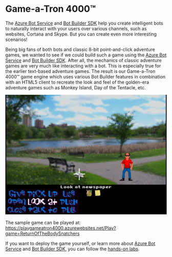 # Game-a-Tron 4000™

The [Azure Bot Service](https://docs.microsoft.com/en-us/azure/bot-service/?view=azure-bot-service-4.0) and [Bot Builder SDK](https://github.com/Microsoft/BotBuilder) help you create intelligent bots to naturally interact with your users over various channels, such as websites, Cortana and Skype. But you can create even more interesting scenarios!

Being big fans of both bots and classic 8-bit point-and-click adventure games, we wanted to see if we could build such a game using the [Azure Bot Service](https://docs.microsoft.com/en-us/azure/bot-service/?view=azure-bot-service-4.0) and [Bot Builder SDK](https://github.com/Microsoft/BotBuilder). After all, the mechanics of classic adventure games are very much like interacting with a bot. This is especially true for the earlier text-based adventure games. The result is our Game-a-Tron 4000™ game engine which uses various Bot Builder 
features in combination with an HTML5 client to recreate the look and feel of the golden-era adventure games such as Monkey Island, Day of the Tentacle, etc.

![Game-a-Tron 4000 gameplay](./images/GameATron4000.png)

The sample game can be played at: https://playgameatron4000.azurewebsites.net/Play?game=ReturnOfTheBodySnatchers

If you want to deploy the game yourself, or learn more about [Azure Bot Service](https://docs.microsoft.com/en-us/azure/bot-service/?view=azure-bot-service-4.0) and [Bot Builder SDK](https://github.com/Microsoft/BotBuilder), you can follow the [hands-on labs](https://github.com/amolenk/gameatron4000/tree/workshop).
